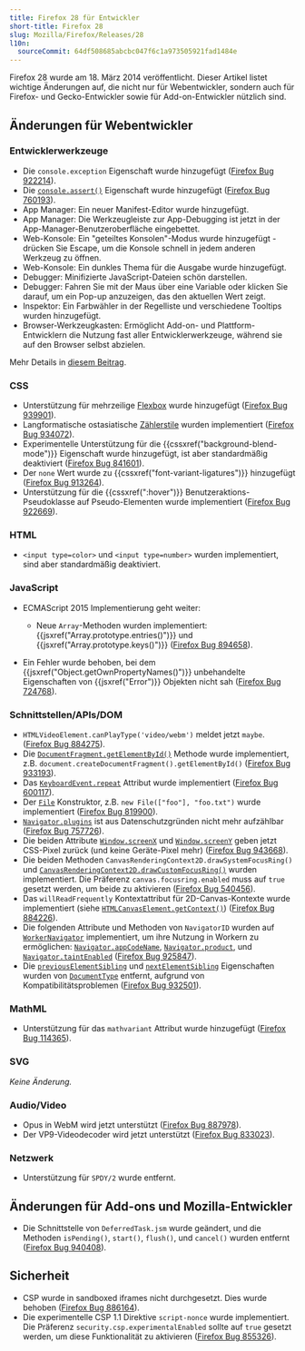```yaml
---
title: Firefox 28 für Entwickler
short-title: Firefox 28
slug: Mozilla/Firefox/Releases/28
l10n:
  sourceCommit: 64df508685abcbc047f6c1a973505921fad1484e
---
```


Firefox 28 wurde am 18. März 2014 veröffentlicht. Dieser Artikel listet wichtige Änderungen auf, die nicht nur für Webentwickler, sondern auch für Firefox- und Gecko-Entwickler sowie für Add-on-Entwickler nützlich sind.

## Änderungen für Webentwickler

### Entwicklerwerkzeuge

- Die `console.exception` Eigenschaft wurde hinzugefügt ([Firefox Bug 922214](https://bugzil.la/922214)).
- Die [`console.assert()`](/de/docs/Web/API/console/assert_static) Eigenschaft wurde hinzugefügt ([Firefox Bug 760193](https://bugzil.la/760193)).
- App Manager: Ein neuer Manifest-Editor wurde hinzugefügt.
- App Manager: Die Werkzeugleiste zur App-Debugging ist jetzt in der App-Manager-Benutzeroberfläche eingebettet.
- Web-Konsole: Ein "geteiltes Konsolen"-Modus wurde hinzugefügt - drücken Sie Escape, um die Konsole schnell in jedem anderen Werkzeug zu öffnen.
- Web-Konsole: Ein dunkles Thema für die Ausgabe wurde hinzugefügt.
- Debugger: Minifizierte JavaScript-Dateien schön darstellen.
- Debugger: Fahren Sie mit der Maus über eine Variable oder klicken Sie darauf, um ein Pop-up anzuzeigen, das den aktuellen Wert zeigt.
- Inspektor: Ein Farbwähler in der Regelliste und verschiedene Tooltips wurden hinzugefügt.
- Browser-Werkzeugkasten: Ermöglicht Add-on- und Plattform-Entwicklern die Nutzung fast aller Entwicklerwerkzeuge, während sie auf den Browser selbst abzielen.

Mehr Details in [diesem Beitrag](https://hacks.mozilla.org/2013/12/split-console-pretty-print-minified-js-and-more-firefox-developer-tools-episode-28/).

### CSS

- Unterstützung für mehrzeilige [Flexbox](/de/docs/Web/CSS/CSS_flexible_box_layout/Basic_concepts_of_flexbox) wurde hinzugefügt ([Firefox Bug 939901](https://bugzil.la/939901)).
- Langformatische ostasiatische [Zählerstile](/de/docs/Web/CSS/list-style-type) wurden implementiert ([Firefox Bug 934072](https://bugzil.la/934072)).
- Experimentelle Unterstützung für die {{cssxref("background-blend-mode")}} Eigenschaft wurde hinzugefügt, ist aber standardmäßig deaktiviert ([Firefox Bug 841601](https://bugzil.la/841601)).
- Der `none` Wert wurde zu {{cssxref("font-variant-ligatures")}} hinzugefügt ([Firefox Bug 913264](https://bugzil.la/913264)).
- Unterstützung für die {{cssxref(":hover")}} Benutzeraktions-Pseudoklasse auf Pseudo-Elementen wurde implementiert ([Firefox Bug 922669](https://bugzil.la/922669)).

### HTML

- `<input type=color>` und `<input type=number>` wurden implementiert, sind aber standardmäßig deaktiviert.

### JavaScript

- ECMAScript 2015 Implementierung geht weiter:
  - Neue `Array`-Methoden wurden implementiert: {{jsxref("Array.prototype.entries()")}} und {{jsxref("Array.prototype.keys()")}} ([Firefox Bug 894658](https://bugzil.la/894658)).

- Ein Fehler wurde behoben, bei dem {{jsxref("Object.getOwnPropertyNames()")}} unbehandelte Eigenschaften von {{jsxref("Error")}} Objekten nicht sah ([Firefox Bug 724768](https://bugzil.la/724768)).

### Schnittstellen/APIs/DOM

- `HTMLVideoElement.canPlayType('video/webm')` meldet jetzt `maybe`. ([Firefox Bug 884275](https://bugzil.la/884275)).
- Die [`DocumentFragment.getElementById()`](/de/docs/Web/API/DocumentFragment/getElementById) Methode wurde implementiert, z.B. `document.createDocumentFragment().getElementById()` ([Firefox Bug 933193](https://bugzil.la/933193)).
- Das [`KeyboardEvent.repeat`](/de/docs/Web/API/KeyboardEvent/repeat) Attribut wurde implementiert ([Firefox Bug 600117](https://bugzil.la/600117)).
- Der [`File`](/de/docs/Web/API/File) Konstruktor, z.B. `new File(["foo"], "foo.txt")` wurde implementiert ([Firefox Bug 819900](https://bugzil.la/819900)).
- [`Navigator.plugins`](/de/docs/Web/API/Navigator/plugins) ist aus Datenschutzgründen nicht mehr aufzählbar ([Firefox Bug 757726](https://bugzil.la/757726)).
- Die beiden Attribute [`Window.screenX`](/de/docs/Web/API/Window/screenX) und [`Window.screenY`](/de/docs/Web/API/Window/screenY) geben jetzt CSS-Pixel zurück (und keine Geräte-Pixel mehr) ([Firefox Bug 943668](https://bugzil.la/943668)).
- Die beiden Methoden `CanvasRenderingContext2D.drawSystemFocusRing()` und [`CanvasRenderingContext2D.drawCustomFocusRing()`](/de/docs/Web/API/CanvasRenderingContext2D/drawFocusIfNeeded) wurden implementiert. Die Präferenz `canvas.focusring.enabled` muss auf `true` gesetzt werden, um beide zu aktivieren ([Firefox Bug 540456](https://bugzil.la/540456)).
- Das `willReadFrequently` Kontextattribut für 2D-Canvas-Kontexte wurde implementiert (siehe [`HTMLCanvasElement.getContext()`](/de/docs/Web/API/HTMLCanvasElement/getContext)) ([Firefox Bug 884226](https://bugzil.la/884226)).
- Die folgenden Attribute und Methoden von `NavigatorID` wurden auf [`WorkerNavigator`](/de/docs/Web/API/WorkerNavigator) implementiert, um ihre Nutzung in Workern zu ermöglichen: [`Navigator.appCodeName`](/de/docs/Web/API/Navigator/appCodeName), [`Navigator.product`](/de/docs/Web/API/Navigator/product), und [`Navigator.taintEnabled`](/de/docs/Web/API/Navigator/taintEnabled) ([Firefox Bug 925847](https://bugzil.la/925847)).
- Die [`previousElementSibling`](/de/docs/Web/API/Element/previousElementSibling) und [`nextElementSibling`](/de/docs/Web/API/Element/nextElementSibling) Eigenschaften wurden von [`DocumentType`](/de/docs/Web/API/DocumentType) entfernt, aufgrund von Kompatibilitätsproblemen ([Firefox Bug 932501](https://bugzil.la/932501)).

### MathML

- Unterstützung für das `mathvariant` Attribut wurde hinzugefügt ([Firefox Bug 114365](https://bugzil.la/114365)).

### SVG

_Keine Änderung._

### Audio/Video

- Opus in WebM wird jetzt unterstützt ([Firefox Bug 887978](https://bugzil.la/887978)).
- Der VP9-Videodecoder wird jetzt unterstützt ([Firefox Bug 833023](https://bugzil.la/833023)).

### Netzwerk

- Unterstützung für `SPDY/2` wurde entfernt.

## Änderungen für Add-ons und Mozilla-Entwickler

- Die Schnittstelle von `DeferredTask.jsm` wurde geändert, und die Methoden `isPending()`, `start()`, `flush()`, und `cancel()` wurden entfernt ([Firefox Bug 940408](https://bugzil.la/940408)).

## Sicherheit

- CSP wurde in sandboxed iframes nicht durchgesetzt. Dies wurde behoben ([Firefox Bug 886164](https://bugzil.la/886164)).
- Die experimentelle CSP 1.1 Direktive `script-nonce` wurde implementiert. Die Präferenz `security.csp.experimentalEnabled` sollte auf `true` gesetzt werden, um diese Funktionalität zu aktivieren ([Firefox Bug 855326](https://bugzil.la/855326)).

